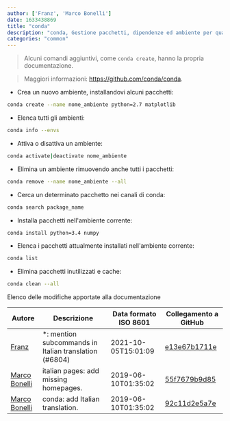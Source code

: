 ```yaml
---
author: ['Franz', 'Marco Bonelli']
date: 1633438869
title: "conda"
description: "conda, Gestione pacchetti, dipendenze ed ambiente per qualsiasi linguaggio di programmazione."
categories: "common"
---
```

> Alcuni comandi aggiuntivi, come `conda create`, hanno la propria documentazione.

> Maggiori informazioni: <https://github.com/conda/conda>.

- Crea un nuovo ambiente, installandovi alcuni pacchetti:

```bash
conda create --name nome_ambiente python=2.7 matplotlib
```

- Elenca tutti gli ambienti:

```bash
conda info --envs
```

- Attiva o disattiva un ambiente:

```bash
conda activate|deactivate nome_ambiente
```

- Elimina un ambiente rimuovendo anche tutti i pacchetti:

```bash
conda remove --name nome_ambiente --all
```

- Cerca un determinato pacchetto nei canali di conda:

```bash
conda search package_name
```

- Installa pacchetti nell'ambiente corrente:

```bash
conda install python=3.4 numpy
```

- Elenca i pacchetti attualmente installati nell'ambiente corrente:

```bash
conda list
```

- Elimina pacchetti inutilizzati e cache:

```bash
conda clean --all
```
Elenco delle modifiche apportate alla documentazione


Autore | Descrizione | Data formato ISO 8601 | Collegamento a GitHub
------|-----|-----|-----
[Franz](mailto:franz.f1032@gmail.com) | *: mention subcommands in Italian translation (#6804) | 2021-10-05T15:01:09 | [e13e67b1711e](https://github.com/tldr-pages/tldr/commit/e13e67b1711e4112cca0cc4d07521c0cf901290c)
[Marco Bonelli](mailto:marco@mebeim.net) | italian pages: add missing homepages. | 2019-06-10T01:35:02 | [55f7679b9d85](https://github.com/tldr-pages/tldr/commit/55f7679b9d85480f6c81738bd32c7901a1db36fe)
[Marco Bonelli](mailto:mb5.marcob@gmail.com) | conda: add Italian translation. | 2019-06-10T01:35:02 | [92c11d2e5a7e](https://github.com/tldr-pages/tldr/commit/92c11d2e5a7eefe320b6281e8a796ff21836a5ef)

